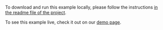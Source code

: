 To download and run this example locally, please follow the instructions [in the readme file of the project](https://github.com/acidb/mobiscroll-demos-jquery?tab=readme-ov-file#mobiscroll-jquery-demos).

To see this example live, check it out on our [demo page](https://demo.mobiscroll.com/jquery/datetime/time-picker#).